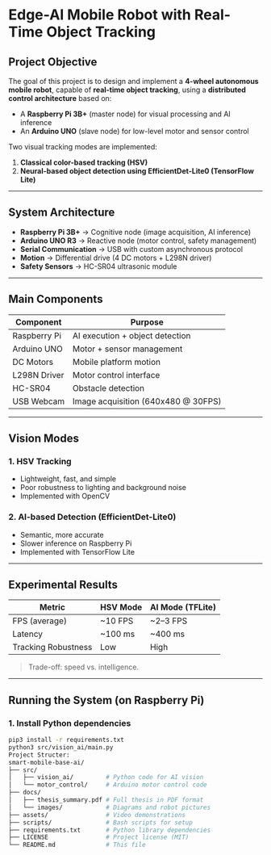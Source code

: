 # Edge-AI Mobile Robot with Real-Time Object Tracking

## Project Objective

The goal of this project is to design and implement a **4-wheel autonomous mobile robot**, capable of **real-time object tracking**, using a **distributed control architecture** based on:

- A **Raspberry Pi 3B+** (master node) for visual processing and AI inference
- An **Arduino UNO** (slave node) for low-level motor and sensor control

Two visual tracking modes are implemented:
1. **Classical color-based tracking (HSV)**
2. **Neural-based object detection using EfficientDet-Lite0 (TensorFlow Lite)**

---

## System Architecture

- **Raspberry Pi 3B+** → Cognitive node (image acquisition, AI inference)
- **Arduino UNO R3** → Reactive node (motor control, safety management)
- **Serial Communication** → USB with custom asynchronous protocol
- **Motion** → Differential drive (4 DC motors + L298N driver)
- **Safety Sensors** → HC-SR04 ultrasonic module

---

## Main Components
| Component       | Purpose                                 |
|------------------|------------------------------------------|
| Raspberry Pi     | AI execution + object detection         |
| Arduino UNO      | Motor + sensor management               |
| DC Motors        | Mobile platform motion                  |
| L298N Driver      | Motor control interface                 |
| HC-SR04          | Obstacle detection                      |
| USB Webcam       | Image acquisition (640x480 @ 30FPS)     |

---

## Vision Modes

### 1. HSV Tracking
- Lightweight, fast, and simple
- Poor robustness to lighting and background noise
- Implemented with OpenCV

### 2. AI-based Detection (EfficientDet-Lite0)
- Semantic, more accurate
- Slower inference on Raspberry Pi
- Implemented with TensorFlow Lite

---

## Experimental Results

| Metric             | HSV Mode          | AI Mode (TFLite)       |
|--------------------|-------------------|------------------------|
| FPS (average)      | ~10 FPS           | ~2–3 FPS               |
| Latency            | ~100 ms           | ~400 ms                |
| Tracking Robustness| Low               | High                   |

> Trade-off: speed vs. intelligence.

---

## Running the System (on Raspberry Pi)

### 1. Install Python dependencies

```bash
pip3 install -r requirements.txt
python3 src/vision_ai/main.py
Project Structer: 
smart-mobile-base-ai/
├── src/
│   ├── vision_ai/         # Python code for AI vision
│   └── motor_control/     # Arduino motor control code
├── docs/
│   ├── thesis_summary.pdf # Full thesis in PDF format
│   └── images/            # Diagrams and robot pictures
├── assets/                # Video demonstrations
├── scripts/               # Bash scripts for setup
├── requirements.txt       # Python library dependencies
├── LICENSE                # Project license (MIT)
└── README.md              # This file


